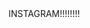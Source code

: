 <html>
<head>
  <title> Daily car's Wep site</title>
</head>
<body background="https://www.google.com/url?sa=i&url=https%3A%2F%2Fwww.pistonheads.com%2Fnews%2Fph-features-heroes%2Fbmw-m5-e39--ph-heroes%2F46475&psig=AOvVaw2qF7A9oeJN45HuIRbPBgZ9&ust=1698257896843000&source=images&cd=vfe&opi=89978449&ved=0CBEQjRxqFwoTCKClvOelj4IDFQAAAAAdAAAAABAE">
  <a herf="https://instagram.com/notabotzh?igshid=NzZlODBkYWE4Ng==">
    INSTAGRAM!!!!!!!!
  </a>
</body>



  
</html>
